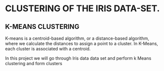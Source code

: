 # CLUSTERING OF THE IRIS DATA-SET.

## K-MEANS CLUSTERING 

K-means is a centroid-based algorithm, or a distance-based algorithm, where we calculate the distances to assign a point to a cluster. In K-Means, each cluster is associated with a centroid.

In this project we will go through Iris data data set and perform k Means clustering and form clusters 
